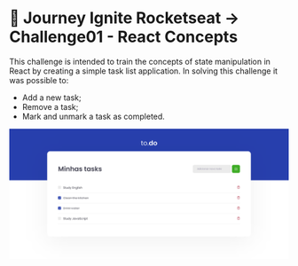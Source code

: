 # 🚀 Journey Ignite Rocketseat -> Challenge01 - React Concepts

This challenge is intended to train the concepts of state manipulation in React by creating a simple task list application.
In solving this challenge it was possible to:
- Add a new task;
- Remove a task;
- Mark and unmark a task as completed. 

![](image.png)
